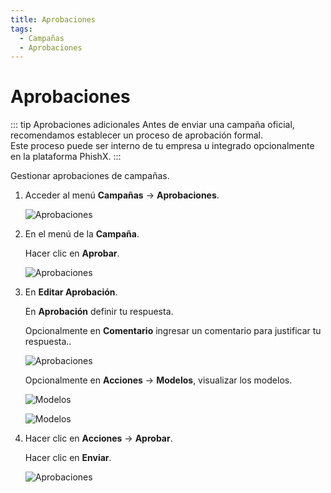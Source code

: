 ```yaml
---
title: Aprobaciones
tags:
  - Campañas
  - Aprobaciones
---
```

# Aprobaciones

::: tip Aprobaciones adicionales
Antes de enviar una campaña oficial, recomendamos establecer un proceso de aprobación formal.<br>
Este proceso puede ser interno de tu empresa u integrado opcionalmente en la plataforma PhishX.
:::

Gestionar aprobaciones de campañas.

1. Acceder al menú **Campañas** -> **Aprobaciones**.

   ![Aprobaciones](https://cdn.phishx.io/phishx-docs/images/phishx_campaigns_approvals_01.webp)

2. En el menú de la **Campaña**.

   Hacer clic en **Aprobar**.

   ![Aprobaciones](https://cdn.phishx.io/phishx-docs/images/phishx_campaigns_approvals_02.webp)

3. En **Editar Aprobación**.

   En **Aprobación** definir tu respuesta.

   Opcionalmente en **Comentario** ingresar un comentario para justificar tu respuesta..

   ![Aprobaciones](https://cdn.phishx.io/phishx-docs/images/phishx_campaigns_approvals_03.webp)

   Opcionalmente en **Acciones** -> **Modelos**, visualizar los modelos.

   ![Modelos](https://cdn.phishx.io/phishx-docs/images/phishx_campaigns_approvals_04.webp)

   ![Modelos](https://cdn.phishx.io/phishx-docs/images/phishx_campaigns_approvals_05.webp)

4. Hacer clic en **Acciones** -> **Aprobar**.

   Hacer clic en **Enviar**.

   ![Aprobaciones](https://cdn.phishx.io/phishx-docs/images/phishx_templates_approval_06.webp)
